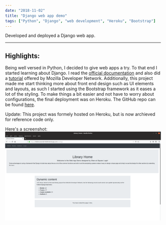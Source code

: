```yaml
---
date: "2018-11-02"
title: "Django web app demo"
tags: ["Python", "Django", "web development", "Heroku", "Bootstrap"]
---
```


Developed and deployed a Django web app.

---

## Highlights:

Being well versed in Python, I decided to give web apps a try. To that end I started learning about Django. I read the [official documentation](https://docs.djangoproject.com/) and also did a [tutorial](https://developer.mozilla.org/en-US/docs/Learn/Server-side/Django/Tutorial_local_library_website) offered by Mozilla Developer Network.
Additionally, this project made me start thinking more about front end design such as UI elements and layouts, as such I started using the Bootstrap framework as it eases a lot of the styling.
To make things a bit easier and not have to worry about configurations, the final deployment was on Heroku. The GitHub repo can be found [here](https://github.com/sbhaseen/django_web_app_demo).

Update: This project was formely hosted on Heroku, but is now archieved for reference code only.

Here's a screenshot:  
![web app screenshot](../../images/blog/django_app_demo_screen.png)
